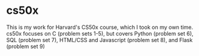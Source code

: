 # cs50x
This is my work for Harvard's CS50x course, which I took on my own time. 
cs50x focuses on C (problem sets 1-5), but covers Python (problem set 6), SQL (problem set 7), HTML/CSS and Javascript (problem set 8), and Flask (problem set 9)
